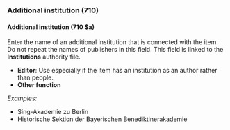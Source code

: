 ### Additional institution (710)

#### Additional institution (710 $a)
Enter the name of an additional institution that is connected with the item. Do not repeat the names of publishers in
this field. This field is linked to the **Institutions** authority file.

- **Editor**: Use especially if the item has an institution as an author rather than people.
- **Other function**

_Examples:_

- Sing-Akademie zu Berlin
- Historische Sektion der Bayerischen Benediktinerakademie

